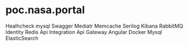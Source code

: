 # poc.nasa.portal

Healhcheck
	mysql
Swagger
Mediatr
Memcache
Serilog
Kibana
RabbitMQ
Identity
Redis
Api Integration
Api Gateway
Angular
Docker
	Mysql
	ElasticSearch